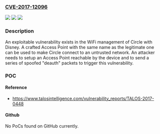 ### [CVE-2017-12096](https://cve.mitre.org/cgi-bin/cvename.cgi?name=CVE-2017-12096)
![](https://img.shields.io/static/v1?label=Product&message=Circle&color=blue)
![](https://img.shields.io/static/v1?label=Version&message=firmware%202.0.1%20&color=brightgreen)
![](https://img.shields.io/static/v1?label=Vulnerability&message=access%20point%20deauthorization&color=brightgreen)

### Description

An exploitable vulnerability exists in the WiFi management of Circle with Disney. A crafted Access Point with the same name as the legitimate one can be used to make Circle connect to an untrusted network. An attacker needs to setup an Access Point reachable by the device and to send a series of spoofed "deauth" packets to trigger this vulnerability.

### POC

#### Reference
- https://www.talosintelligence.com/vulnerability_reports/TALOS-2017-0448

#### Github
No PoCs found on GitHub currently.

